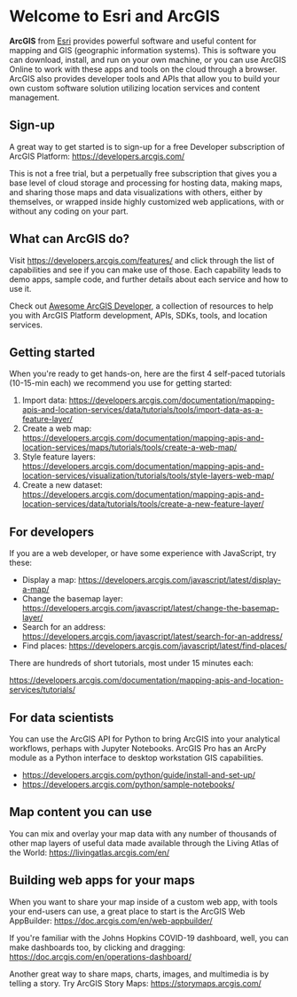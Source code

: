 # Welcome to Esri and ArcGIS

**ArcGIS** from [Esri](https://esri.com) provides powerful software and useful content for mapping and GIS (geographic information systems). This is software you can download, install, and run on your own machine, or you can use ArcGIS Online to work with these apps and tools on the cloud through a browser. ArcGIS also provides developer tools and APIs that allow you to build your own custom software solution utilizing location services and content management.

## Sign-up

A great way to get started is to sign-up for a free Developer subscription of ArcGIS Platform: https://developers.arcgis.com/

This is not a free trial, but a perpetually free subscription that gives you a base level of cloud storage and processing for hosting data, making maps, and sharing those maps and data visualizations with others, either by themselves, or wrapped inside highly customized web applications, with or without any coding on your part.

## What can ArcGIS do?

Visit https://developers.arcgis.com/features/ and click through the list of capabilities and see if you can make use of those. Each capability leads to demo apps, sample code, and further details about each service and how to use it.

Check out [Awesome ArcGIS Developer](https://github.com/Esri/awesome-arcgis-developer), a collection of resources to help you with ArcGIS Platform development, APIs, SDKs, tools, and location services.

## Getting started

When you're ready to get hands-on, here are the first 4 self-paced tutorials (10-15-min each) we recommend you use for getting started:

1. Import data: https://developers.arcgis.com/documentation/mapping-apis-and-location-services/data/tutorials/tools/import-data-as-a-feature-layer/
2. Create a web map: https://developers.arcgis.com/documentation/mapping-apis-and-location-services/maps/tutorials/tools/create-a-web-map/
3. Style feature layers: https://developers.arcgis.com/documentation/mapping-apis-and-location-services/visualization/tutorials/tools/style-layers-web-map/
4. Create a new dataset: https://developers.arcgis.com/documentation/mapping-apis-and-location-services/data/tutorials/tools/create-a-new-feature-layer/

## For developers

If you are a web developer, or have some experience with JavaScript, try these:

* Display a map: https://developers.arcgis.com/javascript/latest/display-a-map/
* Change the basemap layer: https://developers.arcgis.com/javascript/latest/change-the-basemap-layer/
* Search for an address: https://developers.arcgis.com/javascript/latest/search-for-an-address/
* Find places: https://developers.arcgis.com/javascript/latest/find-places/

There are hundreds of short tutorials, most under 15 minutes each:

https://developers.arcgis.com/documentation/mapping-apis-and-location-services/tutorials/

## For data scientists

You can use the ArcGIS API for Python to bring ArcGIS into your analytical workflows, perhaps with Jupyter Notebooks.
ArcGIS Pro has an ArcPy module as a Python interface to desktop workstation GIS capabilities.

* https://developers.arcgis.com/python/guide/install-and-set-up/
* https://developers.arcgis.com/python/sample-notebooks/

## Map content you can use

You can mix and overlay your map data with any number of thousands of other map layers of useful data made available through the Living Atlas of the World: https://livingatlas.arcgis.com/en/

## Building web apps for your maps

When you want to share your map inside of a custom web app, with tools your end-users can use, a great place to start is the ArcGIS Web AppBuilder:
https://doc.arcgis.com/en/web-appbuilder/

If you're familiar with the Johns Hopkins COVID-19 dashboard, well, you can make dashboards too, by clicking and dragging:
https://doc.arcgis.com/en/operations-dashboard/

Another great way to share maps, charts, images, and multimedia is by telling a story. Try ArcGIS Story Maps:
https://storymaps.arcgis.com/
